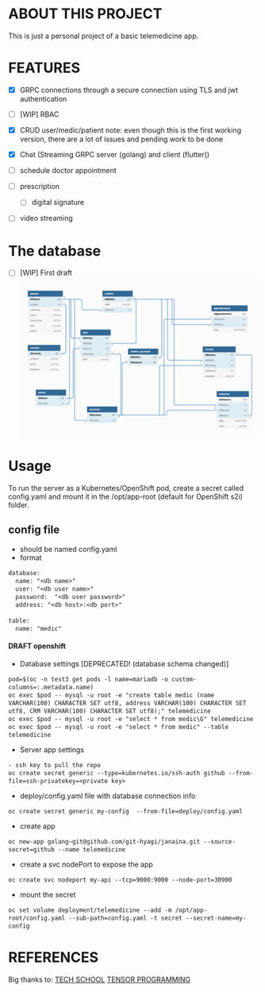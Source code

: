 # ABOUT THIS PROJECT
This is just a personal project of a basic telemedicine app.


# FEATURES
- [x] GRPC connections through a secure connection using TLS and jwt authentication
- [ ] [WIP] RBAC
- [x] CRUD user/medic/patient
   note: even though this is the first working version, there are a lot of issues and pending work to be done
- [x] Chat (Streaming GRPC server (golang) and client (flutter))
- [ ] schedule doctor appointment
- [ ] prescription
  - [ ] digital signature
- [ ] video streaming


# The database
- [ ] [WIP] First draft
![alt text](https://github.com/git-hyagi/janaina/blob/master/MER.png?raw=true)

# Usage

To run the server as a Kubernetes/OpenShift pod, create a secret called config.yaml and mount it in the /opt/app-root (default for OpenShift s2i) folder.

## config file
- should be named config.yaml
- format
~~~
database:
  name: "<db name>"
  user: "<db user name>"
  password:  "<db user password>"
  address: "<db host>:<db port>"

table:
  name: "medic"
~~~

#### DRAFT openshift
* Database settings [DEPRECATED! (database schema changed)]
~~~
pod=$(oc -n test3 get pods -l name=mariadb -o custom-columns=:.metadata.name)
oc exec $pod -- mysql -u root -e "create table medic (name VARCHAR(100) CHARACTER SET utf8, address VARCHAR(100) CHARACTER SET utf8, CRM VARCHAR(100) CHARACTER SET utf8);" telemedicine
oc exec $pod -- mysql -u root -e "select * from medic\G" telemedicine
oc exec $pod -- mysql -u root -e "select * from medic" --table telemedicine
~~~

* Server app settings
~~~
- ssh key to pull the repo
oc create secret generic --type=kubernetes.io/ssh-auth github --from-file=ssh-privatekey=<private key>
~~~

* deploy/config.yaml file with database connection info
~~~
oc create secret generic my-config  --from-file=deploy/config.yaml
~~~

* create app
~~~
oc new-app golang~git@github.com/git-hyagi/janaina.git --source-secret=github --name telemedicine
~~~

* create a svc nodePort to expose the app
~~~
oc create svc nodeport my-api --tcp=9000:9000 --node-port=30900
~~~

* mount the secret
~~~
oc set volume deployment/telemedicine --add -m /opt/app-root/config.yaml --sub-path=config.yaml -t secret --secret-name=my-config
~~~

# REFERENCES
Big thanks to:
[TECH SCHOOL](https://gitlab.com/techschool/pcbook)
[TENSOR PROGRAMMING](https://github.com/tensor-programming/docker_grpc_chat_tutorial)
